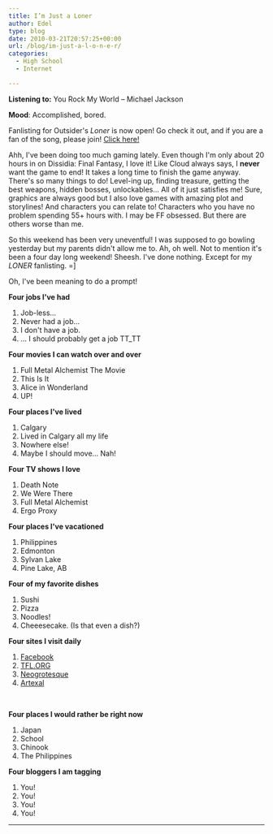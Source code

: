 ```yaml
---
title: I’m Just a Loner
author: Edel
type: blog
date: 2010-03-21T20:57:25+00:00
url: /blog/im-just-a-l-o-n-e-r/
categories:
  - High School
  - Internet

---
```

**Listening to:** You Rock My World &#8211; Michael Jackson
  
**Mood**: Accomplished, bored.

Fanlisting for Outsider's _Loner_ is now open! Go check it out, and if you are a fan of the song, please join! [Click here!][1]

Ahh, I've been doing too much gaming lately. Even though I'm only about 20 hours in on Dissidia: Final Fantasy, I love it! Like Cloud always says, I **never** want the game to end! It takes a long time to finish the game anyway. There's so many things to do! Level-ing up, finding treasure, getting the best weapons, hidden bosses, unlockables... All of it just satisfies me! Sure, graphics are always good but I also love games with amazing plot and storylines! And characters you can relate to! Characters who you have no problem spending 55+ hours with. I may be FF obsessed. But there are others worse than me.

So this weekend has been very uneventful! I was supposed to go bowling yesterday but my parents didn't allow me to. Ah, oh well. Not to mention it's been a four day long weekend! Sheesh. I've done nothing. Except for my _LONER_ fanlisting. =]

Oh, I've been meaning to do a prompt!

**Four jobs I've had**

  1. Job-less...
  2. Never had a job...
  3. I don't have a job.
  4. ... I should probably get a job TT_TT

**Four movies I can watch over and over**

  1. Full Metal Alchemist The Movie
  2. This Is It
  3. Alice in Wonderland
  4. UP!

**Four places I've lived**

  1. Calgary
  2. Lived in Calgary all my life
  3. Nowhere else!
  4. Maybe I should move... Nah!

**Four TV shows I love**

  1. Death Note
  2. We Were There
  3. Full Metal Alchemist
  4. Ergo Proxy

**Four places I've vacationed**

  1. Philippines
  2. Edmonton
  3. Sylvan Lake
  4. Pine Lake, AB

**Four of my favorite dishes**

  1. Sushi
  2. Pizza
  3. Noodles!
  4. Cheeesecake. (Is that even a dish?)

**Four sites I visit daily**

  1. [Facebook][2]
  2. [TFL.ORG][3]
  3. [Neogrotesque][4]
  4. [Artexal][5]

&nbsp;

**Four places I would rather be right now**

  1. Japan
  2. School
  3. Chinook
  4. The Philippines

**Four bloggers I am tagging**

  1. You!
  2. You!
  3. You!
  4. You!

 ****




 [1]: #
 [2]: http://facebook.com/
 [3]: http://thefanlistings.org
 [4]: http://www.neogrotesque.net/
 [5]: http://artexal.sayarynth.com/